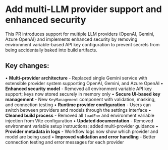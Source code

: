 # Add multi-LLM provider support and enhanced security

This PR introduces support for multiple LLM providers (OpenAI, Gemini, Azure OpenAI) and implements enhanced security by removing environment variable-based API key configuration to prevent secrets from being accidentally baked into build artifacts.

## Key changes:

• **Multi-provider architecture** - Replaced single Gemini service with extensible provider system supporting OpenAI, Gemini, and Azure OpenAI
• **Enhanced security model** - Removed all environment variable API key support; keys now stored securely in memory only
• **Secure UI-based key management** - New `KeyManagement` component with validation, masking, and connection testing
• **Runtime provider configuration** - Users can switch between providers and models through the settings interface
• **Cleaned build process** - Removed all `loadEnv` and environment variable injection from Vite configuration
• **Updated documentation** - Removed environment variable setup instructions; added multi-provider guidance
• **Provider metadata in logs** - Workflow logs now show which provider and model are being used
• **Improved validation and error handling** - Better connection testing and error messages for each provider